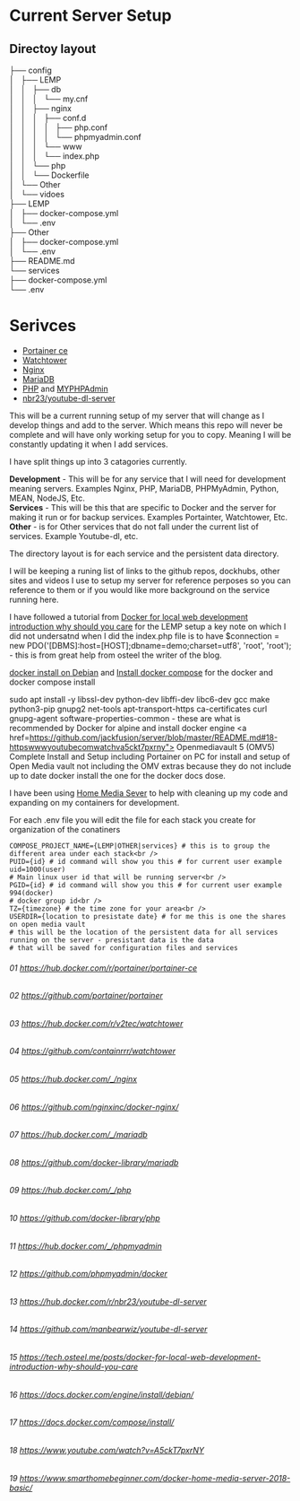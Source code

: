 # Current Server Setup

## Directoy layout

├── config<br />
│   ├── LEMP<br />
│   │   ├── db<br />
│   │   │   └── my.cnf<br />
│   │   ├── nginx<br />
│   │   │   ├── conf.d<br />
│   │   │   │   ├── php.conf<br />
│   │   │   │   └── phpmyadmin.conf<br />
│   │   │   └── www<br />
│   │   │       └── index.php<br />
│   │   └── php<br />
│   │       └── Dockerfile<br />
│   └── Other<br />
│       └── vidoes<br />
├── LEMP<br />
│   ├── docker-compose.yml<br />
│   └── .env<br />
├── Other<br />
│   ├── docker-compose.yml<br />
│   └── .env<br />
├── README.md<br />
└── services<br />
    ├── docker-compose.yml<br />
    └── .env<br />

# Serivces
- <a href="https://github.com/jackfusion/server/blob/master/README.md#02-httpsgithubcomportainerportainer">Portainer ce</a>
- <a href="https://github.com/jackfusion/server/blob/master/README.md#04-httpsgithubcomcontainrrrwatchtower">Watchtower</a>
- <a href="https://github.com/jackfusion/server/blob/master/README.md#06-httpsgithubcomnginxincdocker-nginx">Nginx</a>
- <a href="https://github.com/jackfusion/server/blob/master/README.md#08-httpsgithubcomdocker-librarymariadb">MariaDB</a>
- <a href="https://github.com/jackfusion/server/blob/master/README.md#10-httpsgithubcomdocker-libraryphp">PHP</a> and <a href="https://github.com/jackfusion/server/blob/master/README.md#12-httpsgithubcomphpmyadmindocker">MYPHPAdmin</a>
- <a href="https://github.com/jackfusion/server/blob/master/README.md#14-httpsgithubcommanbearwizyoutube-dl-server">nbr23/youtube-dl-server</a>

This will be a current running setup of my server that will change as I develop things and add to the server.  Which means this repo will never be complete and will have only working setup for you to copy.  Meaning I will be constantly updating it when I add services.  

I have split things up into 3 catagories currently.

<b>Development</b> - This will be for any service that I will need for development meaning servers. Examples Nginx, PHP, MariaDB, PHPMyAdmin, Python, MEAN, NodeJS, Etc.<br />
<b>Services</b> - This will be this that are specific to Docker and the server for making it run or for backup services. Examples Portainter, Watchtower, Etc.<br />
<b>Other</b> - is for Other services that do not fall under the current list of services. Example Youtube-dl, etc.<br />

The directory layout is for each service and the persistent data directory.

I will be keeping a runing list of links to the github repos, dockhubs, other sites and videos I use to setup my server for reference perposes so you can reference to them or if you would like more background on the service running here.

I have followed a tutorial from <a href="https://github.com/jackfusion/server/blob/master/README.md#15-httpstechosteelmepostsdocker-for-local-web-development-introduction-why-should-you-care">Docker for local web development introduction why should you care</a> for the LEMP setup a key note on which I did not undersatnd when I did the index.php file is to have $connection = new PDO('[DBMS]:host=[HOST];dbname=demo;charset=utf8', 'root', 'root'); - this is from great help from osteel the writer of the blog.

<a href="https://github.com/jackfusion/server/blob/master/README.md#16-httpsdocsdockercomengineinstalldebian">docker install on Debian</a> and <a href="https://github.com/jackfusion/server/blob/master/README.md#17-httpsdocsdockercomcomposeinstall">Install docker compose</a> for the docker and docker compose install

sudo apt install -y libssl-dev python-dev libffi-dev libc6-dev gcc make python3-pip gnupg2 net-tools apt-transport-https ca-certificates curl gnupg-agent software-properties-common - these are what is recommended by Docker for alpine and install docker engine
<a href=https://github.com/jackfusion/server/blob/master/README.md#18-httpswwwyoutubecomwatchva5ckt7pxrny">
Openmediavault 5 (OMV5) Complete Install and Setup including Portainer on PC</a> for install and setup of Open Media vault not including the OMV extras because they do not include up to date docker install the one for the docker docs dose.


I have been using <a href="https://github.com/jackfusion/server/blob/master/README.md#19-httpswwwsmarthomebeginnercomdocker-home-media-server-2018-basic">Home Media Sever</a> to help with cleaning up my code and expanding on my containers for development.

For each .env file you will edit the file for each stack you create for organization of the conatiners<br />
```
COMPOSE_PROJECT_NAME={LEMP|OTHER|services} # this is to group the different area under each stack<br />
PUID={id} # id command will show you this # for current user example uid=1000(user)
# Main linux user id that will be running server<br />
PGID={id} # id command will show you this # for current user example 994(docker)
# docker group id<br />
TZ={timezone} # the time zone for your area<br />
USERDIR={location to presistate date} # for me this is one the shares on open media vault
# this will be the location of the persistent data for all services running on the server - presistant data is the data 
# that will be saved for configuration files and services
```
###### 01 https://hub.docker.com/r/portainer/portainer-ce
###### 02 https://github.com/portainer/portainer
###### 03 https://hub.docker.com/r/v2tec/watchtower
###### 04 https://github.com/containrrr/watchtower
###### 05 https://hub.docker.com/_/nginx
###### 06 https://github.com/nginxinc/docker-nginx/
###### 07 https://hub.docker.com/_/mariadb
###### 08 https://github.com/docker-library/mariadb
###### 09 https://hub.docker.com/_/php
###### 10 https://github.com/docker-library/php
###### 11 https://hub.docker.com/_/phpmyadmin
###### 12 https://github.com/phpmyadmin/docker
###### 13 https://hub.docker.com/r/nbr23/youtube-dl-server
###### 14 https://github.com/manbearwiz/youtube-dl-server
###### 15 https://tech.osteel.me/posts/docker-for-local-web-development-introduction-why-should-you-care
###### 16 https://docs.docker.com/engine/install/debian/
###### 17 https://docs.docker.com/compose/install/
###### 18 https://www.youtube.com/watch?v=A5ckT7pxrNY
###### 19 https://www.smarthomebeginner.com/docker-home-media-server-2018-basic/
